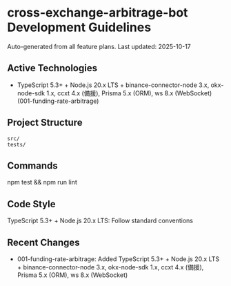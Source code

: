 # cross-exchange-arbitrage-bot Development Guidelines

Auto-generated from all feature plans. Last updated: 2025-10-17

## Active Technologies
- TypeScript 5.3+ + Node.js 20.x LTS + binance-connector-node 3.x, okx-node-sdk 1.x, ccxt 4.x (備援), Prisma 5.x (ORM), ws 8.x (WebSocket) (001-funding-rate-arbitrage)

## Project Structure
```
src/
tests/
```

## Commands
npm test && npm run lint

## Code Style
TypeScript 5.3+ + Node.js 20.x LTS: Follow standard conventions

## Recent Changes
- 001-funding-rate-arbitrage: Added TypeScript 5.3+ + Node.js 20.x LTS + binance-connector-node 3.x, okx-node-sdk 1.x, ccxt 4.x (備援), Prisma 5.x (ORM), ws 8.x (WebSocket)

<!-- MANUAL ADDITIONS START -->
<!-- MANUAL ADDITIONS END -->
